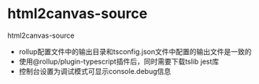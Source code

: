 # html2canvas-source
html2canvas-source

- rollup配置文件中的输出目录和tsconfig.json文件中配置的输出文件是一致的
- 使用@rollup/plugin-typescript插件后，同时需要下载tslib jest库
- 控制台设置为调试模式可显示console.debug信息
